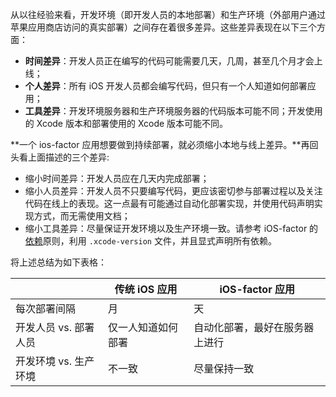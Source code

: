 从以往经验来看，开发环境（即开发人员的本地部署）和生产环境（外部用户通过苹果应用商店访问的真实部署）之间存在着很多差异。这些差异表现在以下三个方面：

- **时间差异**：开发人员正在编写的代码可能需要几天，几周，甚至几个月才会上线；
- **个人差异**：所有 iOS 开发人员都会编写代码，但只有一个人知道如何部署应用；
- **工具差异**：开发环境服务器和生产环境服务器的代码版本可能不同；开发使用的 Xcode 版本和部署使用的 Xcode 版本可能不同。

**一个 ios-factor 应用想要做到持续部署，就必须缩小本地与线上差异。**再回头看上面描述的三个差异:

- 缩小时间差异：开发人员应在几天内完成部署；
- 缩小人员差异：开发人员不只要编写代码，更应该密切参与部署过程以及关注代码在线上的表现。这一点最有可能通过自动化部署实现，并使用代码声明实现方式，而无需使用文档；
- 缩小工具差异：尽量保证开发环境以及生产环境一致。请参考 iOS-factor 的[依赖](https://ios-factor.com/dependencies)原则，利用 `.xcode-version` 文件，并且显式声明所有依赖。

将上述总结为如下表格：

|                       | 传统 iOS 应用      | iOS-factor 应用                          |
| --------------------- | ------------------ | ---------------------------------------- |
| 每次部署间隔          | 月         | 天                               |
| 开发人员 vs. 部署人员 | 仅一人知道如何部署 | 自动化部署，最好在服务器上进行 |
| 开发环境 vs. 生产环境 | 不一致             | 尽量保持一致                             |


